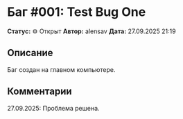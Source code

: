 # Баг #001: Test Bug One

**Статус:** ⚙️ Открыт
**Автор:** alensav
**Дата:** 27.09.2025 21:19

## Описание
Баг создан на главном компьютере.

## Комментарии
27.09.2025: Проблема решена.
